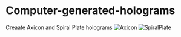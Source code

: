 # Computer-generated-holograms
Creaate Axicon and Spiral Plate holograms
![Axicon](https://user-images.githubusercontent.com/116585464/217070507-942a9d42-1fe2-491c-bf6c-7d90787c0727.jpg)
![SpiralPlate](https://user-images.githubusercontent.com/116585464/217070534-1c0e7cd9-0e43-473c-bd0e-59352bcee71f.jpg)
